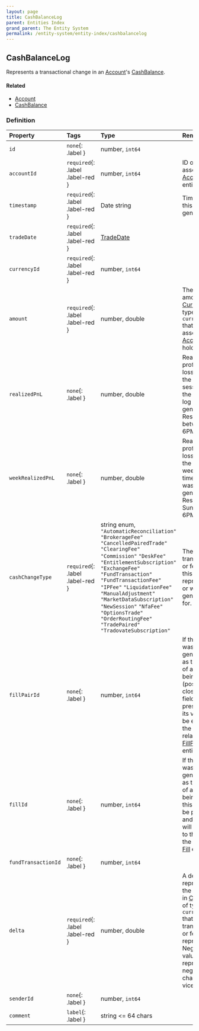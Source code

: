 ```yaml
---
layout: page
title: CashBalanceLog
parent: Entities Index
grand_parent: The Entity System
permalink: /entity-system/entity-index/cashbalancelog
---
```


## CashBalanceLog
Represents a transactional change in an [Account]({{site.basurl}}/entity-system/entity-index/account)'s [CashBalance]({{site.basurl}}/entity-system/entity-index/cashbalance).

#### Related
- [Account]({{site.basurl}}/entity-system/entity-index/account)
- [CashBalance]({{site.basurl}}/entity-system/entity-index/cashbalance)

### Definition

| Property | Tags | Type | Remarks
|:---------|:-----|:-----|:-------
| `id` | `none`{: .label } | number, `int64` |
| `accountId` | `required`{: .label .label-red } | number, `int64` | ID of the associated [Account]({{site.baseurl}}/entity-system/entity-index/account) entity.
| `timestamp` | `required`{: .label .label-red } | Date string | Time that this log was generated.
| `tradeDate` | `required`{: .label .label-red } | [TradeDate]({{site.baseurl}}/entity-system/entity-index/tradedate) |
| `currencyId` | `required`{: .label .label-red } | number, `int64` |
| `amount` | `required`{: .label .label-red } | number, double | The decimal amount in [Currency]({{site.baseurl}}/entity-system/entity-index/currency) of type `currencyId` that the associated [Account]({{site.baseurl}}/entity-system/entity-index/account) is holding.
| `realizedPnL` | `none`{: .label } | number, double | Realized profits & losses for the current session at the time this log was generated. Resets daily between 5-6PM EST
| `weekRealizedPnL` | `none`{: .label } | number, double | Realized profits & losses for the trading week at the time this log was generated. Resets Sunday 6PM EST.
| `cashChangeType` | `required`{: .label .label-red } | string enum, `"AutomaticReconciliation"` `"BrokerageFee"` `"CancelledPairedTrade"` `"ClearingFee"` `"Commission"` `"DeskFee"` `"EntitlementSubscription"` `"ExchangeFee"` `"FundTransaction"` `"FundTransactionFee"` `"IPFee"` `"LiquidationFee"` `"ManualAdjustment"` `"MarketDataSubscription"` `"NewSession"` `"NfaFee"` `"OptionsTrade"` `"OrderRoutingFee"` `"TradePaired"` `"TradovateSubscription"` | The type of transaction or fee that this log represents or was generated for.
| `fillPairId` | `none`{: .label } | number, `int64` | If this log was generated as the result of a [Fill]({{site.baseurl}}/entity-system/entity-index/fill) being paired (position closing) this field will be present and its value will be equal to the ID of the related [FillPair]({{site.baseurl}}/entity-system/entity-index/fillpair) entity. 
| `fillId` | `none`{: .label } | number, `int64` | If this log was generated as the result of a order being filled, this field will be present and its value will be equal to the ID of the related [Fill]({{site.baseurl}}/entity-system/entity-index/fill) entity.
| `fundTransactionId` | `none`{: .label } | number, `int64` |
| `delta` | `required`{: .label .label-red } | number, double | A decimal representing the change in [Currency]({{site.baseurl}}/entity-system/entity-index/currency) of type `currencyId` that this transaction or fee represents. Negative values represent negative change, and vice versa.
| `senderId` | `none`{: .label } | number, `int64` |
| `comment` | `label`{: .label } | string <= 64 chars | 